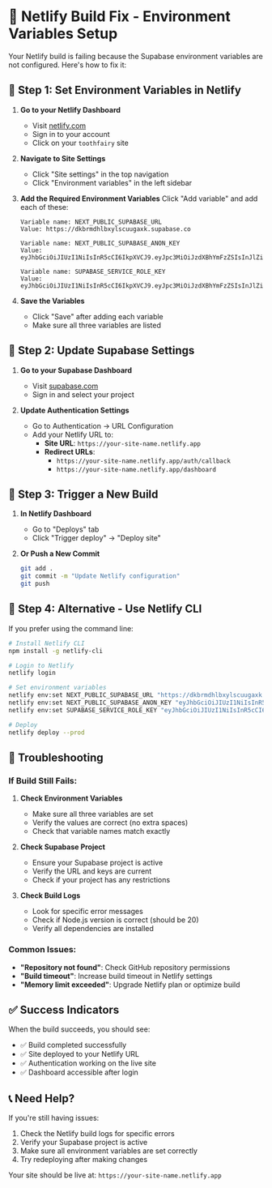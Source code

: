 # 🚨 Netlify Build Fix - Environment Variables Setup

Your Netlify build is failing because the Supabase environment variables are not configured. Here's how to fix it:

## 🔧 Step 1: Set Environment Variables in Netlify

1. **Go to your Netlify Dashboard**
   - Visit [netlify.com](https://netlify.com)
   - Sign in to your account
   - Click on your `toothfairy` site

2. **Navigate to Site Settings**
   - Click "Site settings" in the top navigation
   - Click "Environment variables" in the left sidebar

3. **Add the Required Environment Variables**
   Click "Add variable" and add each of these:

   ```
   Variable name: NEXT_PUBLIC_SUPABASE_URL
   Value: https://dkbrmdhlbxylscuugaxk.supabase.co
   ```

   ```
   Variable name: NEXT_PUBLIC_SUPABASE_ANON_KEY
   Value: eyJhbGciOiJIUzI1NiIsInR5cCI6IkpXVCJ9.eyJpc3MiOiJzdXBhYmFzZSIsInJlZiI6ImRrYnJtZGhsYnh5bHNjdXVnYXhrIiwicm9sZSI6ImFub24iLCJpYXQiOjE3NjAzODE1MzMsImV4cCI6MjA3NTk1NzUzM30.V81ZKu5herzb1Hwy3KT7XLj4bdihPNyJuGI5BXQ4qcY
   ```

   ```
   Variable name: SUPABASE_SERVICE_ROLE_KEY
   Value: eyJhbGciOiJIUzI1NiIsInR5cCI6IkpXVCJ9.eyJpc3MiOiJzdXBhYmFzZSIsInJlZiI6ImRrYnJtZGhsYnh5bHNjdXVnYXhrIiwicm9sZSI6InNlcnZpY2Vfcm9sZSIsImlhdCI6MTc2MDM4MTUzMywiZXhwIjoyMDc1OTU3NTMzfQ.QEilcOYqJEomsSaoZHgbeLw4o3fJ0XkKGuS8rOLufT4
   ```

4. **Save the Variables**
   - Click "Save" after adding each variable
   - Make sure all three variables are listed

## 🔧 Step 2: Update Supabase Settings

1. **Go to your Supabase Dashboard**
   - Visit [supabase.com](https://supabase.com)
   - Sign in and select your project

2. **Update Authentication Settings**
   - Go to Authentication → URL Configuration
   - Add your Netlify URL to:
     - **Site URL**: `https://your-site-name.netlify.app`
     - **Redirect URLs**: 
       - `https://your-site-name.netlify.app/auth/callback`
       - `https://your-site-name.netlify.app/dashboard`

## 🔧 Step 3: Trigger a New Build

1. **In Netlify Dashboard**
   - Go to "Deploys" tab
   - Click "Trigger deploy" → "Deploy site"

2. **Or Push a New Commit**
   ```bash
   git add .
   git commit -m "Update Netlify configuration"
   git push
   ```

## 🔧 Step 4: Alternative - Use Netlify CLI

If you prefer using the command line:

```bash
# Install Netlify CLI
npm install -g netlify-cli

# Login to Netlify
netlify login

# Set environment variables
netlify env:set NEXT_PUBLIC_SUPABASE_URL "https://dkbrmdhlbxylscuugaxk.supabase.co"
netlify env:set NEXT_PUBLIC_SUPABASE_ANON_KEY "eyJhbGciOiJIUzI1NiIsInR5cCI6IkpXVCJ9.eyJpc3MiOiJzdXBhYmFzZSIsInJlZiI6ImRrYnJtZGhsYnh5bHNjdXVnYXhrIiwicm9sZSI6ImFub24iLCJpYXQiOjE3NjAzODE1MzMsImV4cCI6MjA3NTk1NzUzM30.V81ZKu5herzb1Hwy3KT7XLj4bdihPNyJuGI5BXQ4qcY"
netlify env:set SUPABASE_SERVICE_ROLE_KEY "eyJhbGciOiJIUzI1NiIsInR5cCI6IkpXVCJ9.eyJpc3MiOiJzdXBhYmFzZSIsInJlZiI6ImRrYnJtZGhsYnh5bHNjdXVnYXhrIiwicm9sZSI6InNlcnZpY2Vfcm9sZSIsImlhdCI6MTc2MDM4MTUzMywiZXhwIjoyMDc1OTU3NTMzfQ.QEilcOYqJEomsSaoZHgbeLw4o3fJ0XkKGuS8rOLufT4"

# Deploy
netlify deploy --prod
```

## 🐛 Troubleshooting

### If Build Still Fails:

1. **Check Environment Variables**
   - Make sure all three variables are set
   - Verify the values are correct (no extra spaces)
   - Check that variable names match exactly

2. **Check Supabase Project**
   - Ensure your Supabase project is active
   - Verify the URL and keys are current
   - Check if your project has any restrictions

3. **Check Build Logs**
   - Look for specific error messages
   - Check if Node.js version is correct (should be 20)
   - Verify all dependencies are installed

### Common Issues:

- **"Repository not found"**: Check GitHub repository permissions
- **"Build timeout"**: Increase build timeout in Netlify settings
- **"Memory limit exceeded"**: Upgrade Netlify plan or optimize build

## ✅ Success Indicators

When the build succeeds, you should see:
- ✅ Build completed successfully
- ✅ Site deployed to your Netlify URL
- ✅ Authentication working on the live site
- ✅ Dashboard accessible after login

## 📞 Need Help?

If you're still having issues:
1. Check the Netlify build logs for specific errors
2. Verify your Supabase project is active
3. Make sure all environment variables are set correctly
4. Try redeploying after making changes

Your site should be live at: `https://your-site-name.netlify.app`
